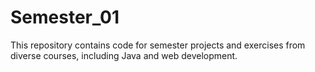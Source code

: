 # Semester_01
This repository contains code for semester projects and exercises from diverse courses, including Java and web development.

